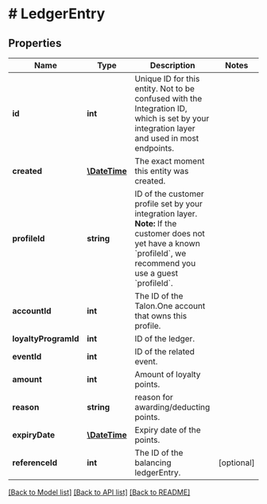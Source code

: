 # # LedgerEntry

## Properties

Name | Type | Description | Notes
------------ | ------------- | ------------- | -------------
**id** | **int** | Unique ID for this entity. Not to be confused with the Integration ID, which is set by your integration layer and used in most endpoints. | 
**created** | [**\DateTime**](\DateTime.md) | The exact moment this entity was created. | 
**profileId** | **string** | ID of the customer profile set by your integration layer.  **Note:** If the customer does not yet have a known &#x60;profileId&#x60;, we recommend you use a guest &#x60;profileId&#x60;. | 
**accountId** | **int** | The ID of the Talon.One account that owns this profile. | 
**loyaltyProgramId** | **int** | ID of the ledger. | 
**eventId** | **int** | ID of the related event. | 
**amount** | **int** | Amount of loyalty points. | 
**reason** | **string** | reason for awarding/deducting points. | 
**expiryDate** | [**\DateTime**](\DateTime.md) | Expiry date of the points. | 
**referenceId** | **int** | The ID of the balancing ledgerEntry. | [optional] 

[[Back to Model list]](../../README.md#documentation-for-models) [[Back to API list]](../../README.md#documentation-for-api-endpoints) [[Back to README]](../../README.md)


